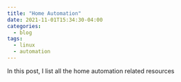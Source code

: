 ```yaml
---
title: "Home Automation"
date: 2021-11-01T15:34:30-04:00
categories:
  - blog
tags:
  - linux
  - automation
---
```

In this post, I list all the home automation related resources

## 